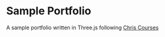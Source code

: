 # Sample Portfolio
A sample portfolio written in Three.js following [Chris Courses](https://www.youtube.com/watch?v=YK1Sw_hnm58)